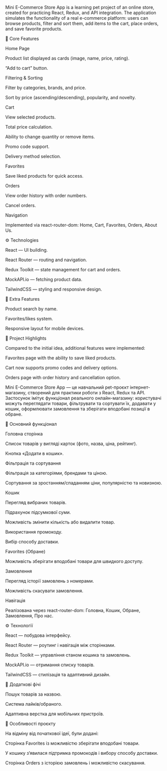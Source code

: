 Mini E-Commerce Store App is a learning pet project of an online store, created for practicing React, Redux, and API integration.
The application simulates the functionality of a real e-commerce platform: users can browse products, filter and sort them, add items to the cart, place orders, and save favorite products.

🔑 Core Features

Home Page

Product list displayed as cards (image, name, price, rating).

“Add to cart” button.

Filtering & Sorting

Filter by categories, brands, and price.

Sort by price (ascending/descending), popularity, and novelty.

Cart

View selected products.

Total price calculation.

Ability to change quantity or remove items.

Promo code support.

Delivery method selection.

Favorites

Save liked products for quick access.

Orders

View order history with order numbers.

Cancel orders.

Navigation

Implemented via react-router-dom: Home, Cart, Favorites, Orders, About Us.

⚙️ Technologies

React — UI building.

React Router — routing and navigation.

Redux Toolkit — state management for cart and orders.

MockAPI.io — fetching product data.

TailwindCSS — styling and responsive design.

🚀 Extra Features

Product search by name.

Favorites/likes system.

Responsive layout for mobile devices.

📍 Project Highlights

Compared to the initial idea, additional features were implemented:

Favorites page with the ability to save liked products.

Cart now supports promo codes and delivery options.

Orders page with order history and cancellation option.


Mini E-Commerce Store App — це навчальний pet-проєкт інтернет-магазину, створений для практики роботи з React, Redux та API.
Застосунок імітує функціонал реального онлайн-магазину: користувачі можуть переглядати товари, фільтрувати та сортувати їх, додавати у кошик, оформлювати замовлення та зберігати вподобані позиції в обране.

🔑 Основний функціонал

Головна сторінка

Список товарів у вигляді карток (фото, назва, ціна, рейтинг).

Кнопка «Додати в кошик».

Фільтрація та сортування

Фільтрація за категоріями, брендами та ціною.

Сортування за зростанням/спаданням ціни, популярністю та новизною.

Кошик

Перегляд вибраних товарів.

Підрахунок підсумкової суми.

Можливість змінити кількість або видалити товар.

Використання промокоду.

Вибір способу доставки.

Favorites (Обране)

Можливість зберігати вподобані товари для швидкого доступу.

Замовлення

Перегляд історії замовлень з номерами.

Можливість скасувати замовлення.

Навігація

Реалізована через react-router-dom: Головна, Кошик, Обране, Замовлення, Про нас.

⚙️ Технології

React — побудова інтерфейсу.

React Router — роутинг і навігація між сторінками.

Redux Toolkit — управління станом кошика та замовлень.

MockAPI.io — отримання списку товарів.

TailwindCSS — стилізація та адаптивний дизайн.

🚀 Додаткові фічі

Пошук товарів за назвою.

Система лайків/обраного.

Адаптивна верстка для мобільних пристроїв.

📍 Особливості проєкту

На відміну від початкової ідеї, були додані:

Сторінка Favorites із можливістю зберігати вподобані товари.

У кошику з’явилася підтримка промокодів і вибору способу доставки.

Сторінка Orders з історією замовлень і можливістю скасування.
